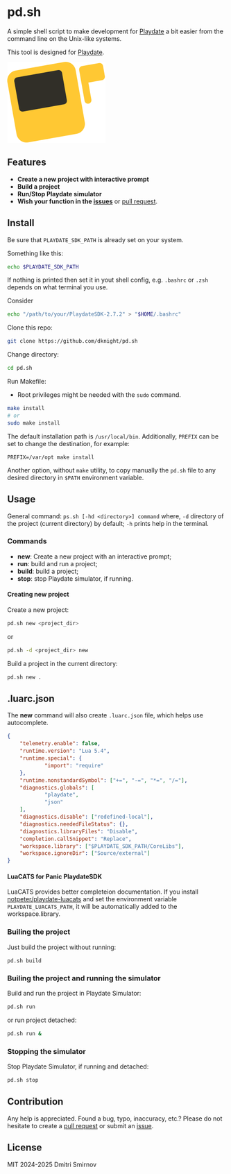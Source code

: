 # pd.sh

A simple shell script to make development for [Playdate](https://play.date)
a bit easier from the command line on the Unix-like systems.

This tool is designed for [Playdate](https://play.date/).

[![Playdate](https://raw.githubusercontent.com/dknight/pd.sh/refs/heads/main/Playdate-platform-icon-inverted.svg)](https://play.date/)

## Features

- **Create a new project with interactive prompt**
- **Build a project**
- **Run/Stop Playdate simulator**
- **Wish your function in the [issues](https://github.com/dknight/pd.sh/issues)**
  or [pull request](https://github.com/dknight/pd.sh/pulls).

## Install

Be sure that `PLAYDATE_SDK_PATH` is already set on your system.

Something like this:

```sh
echo $PLAYDATE_SDK_PATH
```
If nothing is printed then set it in yout shell config, e.g. `.bashrc` or
`.zsh` depends on what terminal you use.

Consider

```sh
echo "/path/to/your/PlaydateSDK-2.7.2" > "$HOME/.bashrc"
```

Clone this repo:

```sh
git clone https://github.com/dknight/pd.sh
```

Change directory:

```sh
cd pd.sh
```

Run Makefile:

* Root privileges might be needed with the `sudo` command.

```sh
make install
# or
sudo make install
```

The default installation path is `/usr/local/bin`. Additionally, 
`PREFIX` can be set to change the destination, for example:

```
PREFIX=/var/opt make install
```

Another option, without `make` utility, to copy manually the `pd.sh` file to 
any desired directory in `$PATH` environment variable.

## Usage

General command: `ps.sh [-hd <directory>] command` where, `-d` directory of the
project (current directory) by default; `-h` prints help in the terminal.

### Commands

- **new**: Create a new project with an interactive prompt;
- **run**: build and run a project;
- **build**: build a project;
- **stop**: stop Playdate simulator, if running.
 
#### Creating new project

Create a new project:

```sh
pd.sh new <project_dir>
```

or

```sh
pd.sh -d <project_dir> new
```

Build a project in the current directory:

```sh
pd.sh new .
```

## .luarc.json

The **new** command will also create `.luarc.json` file, which helps use
autocomplete.

```json
{
    "telemetry.enable": false,
    "runtime.version": "Lua 5.4",
    "runtime.special": {
            "import": "require"
    },
    "runtime.nonstandardSymbol": ["+=", "-=", "*=", "/="],
    "diagnostics.globals": [
            "playdate",
            "json"
    ],
    "diagnostics.disable": ["redefined-local"],
    "diagnostics.neededFileStatus": {},
    "diagnostics.libraryFiles": "Disable",
    "completion.callSnippet": "Replace",
    "workspace.library": ["$PLAYDATE_SDK_PATH/CoreLibs"],
    "workspace.ignoreDir": ["Source/external"]
}
```

#### LuaCATS for Panic PlaydateSDK

LuaCATS provides better completeion documentation. If you install
[notpeter/playdate-luacats](https://github.com/notpeter/playdate-luacats) and
set the environment variable `PLAYDATE_LUACATS_PATH`, it will be automatically
added to the workspace.library.

### Builing the project

Just build the project without running:

```shell
pd.sh build
```

### Builing the project and running the simulator

Build and run the project in Playdate Simulator:

```sh
pd.sh run
```

or run project detached:

```sh
pd.sh run &
```

### Stopping the simulator

Stop Playdate Simulator, if running and detached:

```sh
pd.sh stop
```

## Contribution

Any help is appreciated. Found a bug, typo, inaccuracy, etc.? Please do not
hesitate to create a [pull request](https://github.com/dknight/pd.sh/pulls) or
submit an [issue](https://github.com/dknight/pd.sh/issues).

## License

MIT 2024-2025 Dmitri Smirnov
